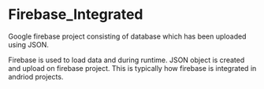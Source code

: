 # Firebase_Integrated
Google firebase project consisting of database which has been uploaded using JSON.

Firebase is used to load data and during runtime.
JSON object is created and upload on firebase project.
This is typically how firebase is integrated in andriod projects.
